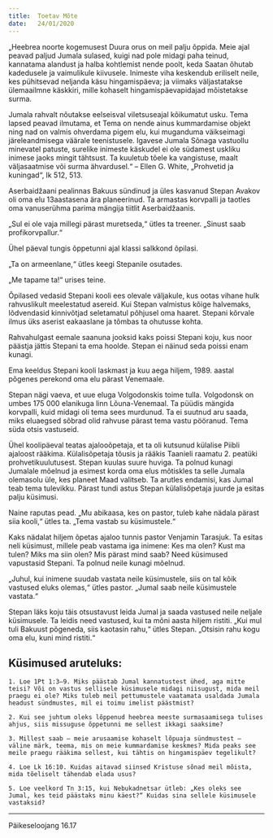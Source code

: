 ```yaml
---
title:  Toetav Mõte
date:   24/01/2020
---
```


„Heebrea noorte kogemusest Duura orus on meil palju õppida. Meie ajal peavad paljud Jumala sulased, kuigi nad pole midagi paha teinud, kannatama alandust ja halba kohtlemist nende poolt, keda Saatan õhutab kadedusele ja vaimulikule kiivusele. Inimeste viha keskendub eriliselt neile, kes pühitsevad neljanda käsu hingamispäeva; ja viimaks väljastatakse ülemaailmne käskkiri, mille kohaselt hingamispäevapidajad mõistetakse surma.

Jumala rahvalt nõutakse eelseisval viletsuseajal kõikumatut usku. Tema lapsed peavad ilmutama, et Tema on nende ainus kummardamise objekt ning nad on valmis ohverdama pigem elu, kui muganduma väikseimagi järeleandmisega väärale teenistusele. Igavese Jumala Sõnaga vastuollu minevatel patuste, surelike inimeste käskudel ei ole südamest uskliku inimese jaoks mingit tähtsust. Ta kuuletub tõele ka vangistuse, maalt väljasaatmise või surma ähvardusel.“ – Ellen G. White, „Prohvetid ja kuningad“, lk 512, 513.

Aserbaidžaani pealinnas Bakuus sündinud ja üles kasvanud Stepan Avakov oli oma elu 13aastasena ära planeerinud. Ta armastas korvpalli ja taotles oma vanuserühma parima mängija tiitlit Aserbaidžaanis.

„Sul ei ole vaja millegi pärast muretseda,“ ütles ta treener. „Sinust saab profikorvpallur.“

Ühel päeval tungis õppetunni ajal klassi salkkond õpilasi.

„Ta on armeenlane,“ ütles keegi Stepanile osutades.

„Me tapame ta!“ urises teine.

Õpilased vedasid Stepani kooli ees olevale väljakule, kus ootas vihane hulk rahvuslikult meelestatud asereid. Kui Stepan valmistus kõige halvemaks, lõdvendasid kinnivõtjad seletamatul põhjusel oma haaret. Stepani kõrvale ilmus üks aserist eakaaslane ja tõmbas ta ohutusse kohta.

Rahvahulgast eemale saanuna jooksid kaks poissi Stepani koju, kus noor päästja jättis Stepani ta ema hoolde. Stepan ei näinud seda poissi enam kunagi.

Ema keeldus Stepani kooli laskmast ja kuu aega hiljem, 1989. aastal põgenes perekond oma elu pärast Venemaale.

Stepan nägi vaeva, et uue eluga Volgodonskis toime tulla. Volgodonsk on umbes 175 000 elanikuga linn Lõuna-Venemaal. Ta püüdis mängida korvpalli, kuid midagi oli tema sees murdunud. Ta ei suutnud aru saada, miks eluaegsed sõbrad olid rahvuse pärast tema vastu pööranud. Tema süda otsis vastuseid.

Ühel koolipäeval teatas ajalooõpetaja, et ta oli kutsunud külalise Piibli ajaloost rääkima. Külalisõpetaja tõusis ja rääkis Taanieli raamatu 2. peatüki prohvetikuulutusest. Stepan kuulas suure huviga. Ta polnud kunagi Jumalale mõelnud ja esimest korda oma elus mõtiskles ta selle Jumala olemasolu üle, kes planeet Maad valitseb. Ta arutles endamisi, kas Jumal teab tema tulevikku. Pärast tundi astus Stepan külalisõpetaja juurde ja esitas palju küsimusi.

Naine raputas pead. „Mu abikaasa, kes on pastor, tuleb kahe nädala pärast siia kooli,“ ütles ta. „Tema vastab su küsimustele.“

Kaks nädalat hiljem õpetas ajaloo tunnis pastor Venjamin Tarasjuk. Ta esitas neli küsimust, millele peab vastama iga inimene: Kes ma olen? Kust ma tulen? Miks ma siin olen? Mis pärast mind saab? Need küsimused vapustasid Stepani. Ta polnud neile kunagi mõelnud.

„Juhul, kui inimene suudab vastata neile küsimustele, siis on tal kõik vastused eluks olemas,“ ütles pastor. „Jumal saab neile küsimustele vastata.“

Stepan läks koju täis otsustavust leida Jumal ja saada vastused neile neljale küsimusele. Ta leidis need vastused, kui ta mõni aasta hiljem ristiti. „Kui mul tuli Bakuust põgeneda, siis kaotasin rahu,“ ütles Stepan. „Otsisin rahu kogu oma elu, kuni mind ristiti.“

## Küsimused aruteluks:

`1. Loe 1Pt 1:3–9. Miks päästab Jumal kannatustest ühed, aga mitte teisi? Või on vastus sellisele küsimusele midagi niisugust, mida meil praegu ei ole? Miks tuleb meil pettumustele vaatamata usaldada Jumala headust sündmustes, mil ei toimu imelist päästmist?`

`2. Kui see juhtum oleks lõppenud heebrea meeste surmasaamisega tulises ahjus, siis missuguse õppetunni me sellest ikkagi saaksime?`

`3. Millest saab – meie arusaamise kohaselt lõpuaja sündmustest – väline märk, teema, mis on meie kummardamise keskmes? Mida peaks see meile praegu rääkima sellest, kui tähtis on hingamispäev tegelikult?`

`4. Loe Lk 16:10. Kuidas aitavad siinsed Kristuse sõnad meil mõista, mida tõeliselt tähendab elada usus?`

`5. Loe veelkord Tn 3:15, kui Nebukadnetsar ütleb: „Kes oleks see Jumal, kes teid päästaks minu käest?“ Kuidas sina sellele küsimusele vastaksid?`

---
Päikeseloojang 16.17
